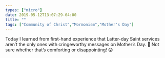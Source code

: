 ```yaml
---
types: ["micro"]
date: 2019-05-12T13:07:29-04:00
title: ""
tags: ["Community of Christ","Mormonism","Mother's Day"]
---
```

Today I learned from first-hand experience that Latter-day Saint services aren’t the only ones with cringeworthy messages on Mother’s Day. 😤 Not sure whether that’s comforting or disappointing! 😜
